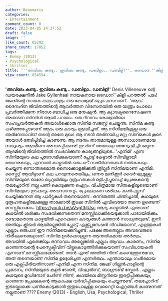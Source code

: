 ```yaml
---
author: Beaumaris
categories:
- Entertainment
comment_count: 0
date: 2023-04-05 14:27:52
draft: false
image: ''
like_count: 65292
share_count: 17852
tags:
- Enemy (2013)
- Psychological
- thriller
title: '''അവിടേം കണ്ടു.. ഇവിടേം കണ്ടു. ഡബിളാ.. ഡബിള്!'', ഒരഡാറ് ''കിളി പറത്തൽ'' പടം!'
view_count: 854594
---
```


**'അവിടേം കണ്ടു.. ഇവിടേം കണ്ടു... ഡബിളാ.. ഡബിള്!'** Denis Villeneuve ന്റെ ഡയരക്ഷനിൽ Jake Gyllenhaal നായകനായ ഒരഡാറ് 'കിളി പറത്തൽ' പടം! ജേക്കിന്റെ നായക കഥാപാത്രം ഒരു കോളേജ് പ്രൊഫസറാണ്.. 'ആദം'. ദൈനംദിന ജീവിതത്തിന്റെ ആവർത്തന വിരസതയിൽ ഒരു യന്ത്രം പോലെ പ്രവർത്തിക്കുന്ന നിരാശ ബാധിച്ച ഒരു മനുഷ്യൻ. ആ ക്യാരക്ടറൈസേഷനെ അങ്ങനെ സിമ്പിൾ ആയി പറയാം. ഒരു ദിവസം കോളേജിലെ സഹപ്രവർത്തകൻ അയാൾക്കൊരു സിനിമ സജസ്റ്റ് ചെയ്യുന്നു. സിനിമ കണ്ടു കഴിഞ്ഞപ്പോഴാണ് ആദം ഒരു കാര്യം ശ്രദ്ധിച്ചത്. ആ സിനിമയിലുള്ള ഒരു അഭിനേതാവിന് തന്റെ അതേ മുഖം! ആ നടൻ അഭിനയിച്ച മറ്റു സിനിമകൾ കൂടെ അയാൾ തേടിപ്പിടിച്ച് കാണുന്നു. ആ നടനും താനുമായുള്ള അസാധാരണമായ സാദൃശ്യം ആദമിനെ അമ്പരപ്പിക്കുന്നു! തുടർന്ന് അയാളെ അന്വേഷിച്ചിറങ്ങുന്ന ആദമിന്റെ ജീവിതത്തിൽ സംഭവിക്കുന്ന കാര്യങ്ങളിലൂടെ.. 'എനിമി' എന്ന സിനിമയുടെ കഥ പുരോഗമിക്കുകയാണ്! പ്ലോട്ട് കേട്ടാൽ സിമ്പിളായി തോന്നുകയും, എന്നാൽ കാഴ്ചയിൽ ഒരുപാട് സങ്കീർണതകൾ നൽകുകയും ചെയ്യുന്ന ഒന്നാന്തരമൊരു സൈക്കോളജിക്കൽ ത്രില്ലർ സിനിമയാണ് എനിമി. സ്ട്രൈറ്റ് ആയിട്ടാണ് കഥ പറയുന്നതെങ്കിലും, ഒന്നര മണിക്കൂർ ദൈർഘ്യമുള്ള സിനിമയുടെ ഓരോ ഫ്രെയിമിലും ദുരൂഹതകൾ ഒളിപ്പിച്ചുവെച്ച് പ്രേക്ഷകന്റെ തലച്ചോറിന് നല്ല പണി കൊടുക്കുന്ന ഐറ്റം. വിചിത്രമായ സീനുകളിലൂടെയാണ് സിനിമയുടെ തുടക്കവും അവസാനവും. പ്രേക്ഷകനെ ശരിക്കും കൺഫ്യൂസ് ചെയ്യിക്കുന്നത് ആ പാർട്ടുകൾ തന്നെയാണ്.. ഒന്നിരുത്തി ചിന്തിച്ചാൽ, കഥയുടെ ദുരൂഹതകളിലേക്കുള്ള താക്കോൽ തുടക്ക സീനിൽ എവിടെയോ തന്നെ ഉണ്ടെന്ന് മനസ്സിലാക്കാം. https://youtu.be/aVvgt3jIUsc ആദ്യ കാഴ്ചയിൽ എന്താണ് കഥയിൽ ശരിക്കും സംഭവിക്കുന്നതെന്ന് മനസ്സിലാക്കിയെടുക്കാൻ പാടായിരിക്കും. രണ്ടാമതൊരു കാഴ്ചയിൽ ഏറെക്കുറെ കാര്യങ്ങൾ കത്താൻ സാധ്യതയുണ്ട്. ഇനി അതിലും ക്ലിയർ ആയില്ലെങ്കിൽ പ്ലോട്ട് എക്സ്പ്ലനേഷൻ വീഡിയോസ്, എഴുത്തുകൾ എല്ലാം ഒരുപാട് ഈ സിനിമയെക്കുറിച്ചുണ്ട്. പക്ഷേ അതെല്ലാം അവരവരുടെ നിരീക്ഷണങ്ങളാണ്. സിനിമ ഉൾക്കൊള്ളുന്ന ആന്തരികമായ അർത്ഥം. അവയിൽ ഏതെങ്കിലും ഒന്നാവാം അല്ലെങ്കിൽ എല്ലാം ആവാം. കാരണം, സിനിമ കാണുന്നവന്റെ പേസ്പെക്ടീവിന് വിട്ടുകൊടുത്തിരിക്കുകയാണ് സംവിധായകൻ എന്നാണ് മനസ്സിലാക്കേണ്ടത്. താൻ എന്ത് അതിൽ നിന്ന് കണ്ടെത്തുന്നുവോ, അത് തന്നെയാണ് സിനിമ ഉദ്ദേശിച്ചത് എന്നർത്ഥം. എന്തായാലും ഗംഭീരമായ ഒരു എക്സ്പീരിയൻസാണ് എനിമി എന്ന സിനിമ. ജേക്ക് ഗില്ലൻഹാളിന്റെ പ്രകടനം, സിനിമയുടെ കളർ ടോൺ, വിഷ്വൽസ്, ബാഗ്രൗണ്ട് സ്കോർ.. എല്ലാം കഥയുടെ മൂഡിനോട് ചേർന്ന് നിന്ന്, കഥയിലെ മിസ്റ്ററിയെ ഇരട്ടിപ്പിക്കുകയും, കാണുന്ന പ്രേക്ഷകന്റെ ആകാംക്ഷ വർദ്ധിപ്പിക്കുകയും ചെയ്യുന്നുണ്ട്. തലച്ചോറിന് ഇടയ്ക്കൊക്കെ പണികൊടുക്കാൻ ഇതുപോലുള്ള വെറൈറ്റി ഐറ്റങ്ങൾ കാണുന്നത് നല്ലതാണ് ???? Enemy (2013) - English, Usa, Psychological, Thriller